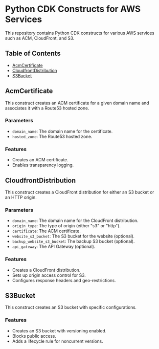 # Python CDK Constructs for AWS Services

This repository contains Python CDK constructs for various AWS services such as ACM, CloudFront, and S3.

## Table of Contents

- [AcmCertificate](#acmcertificate)
- [CloudfrontDistribution](#cloudfrontdistribution)
- [S3Bucket](#s3bucket)

## AcmCertificate

This construct creates an ACM certificate for a given domain name and associates it with a Route53 hosted zone.

### Parameters

- `domain_name`: The domain name for the certificate.
- `hosted_zone`: The Route53 hosted zone.

### Features

- Creates an ACM certificate.
- Enables transparency logging.

## CloudfrontDistribution

This construct creates a CloudFront distribution for either an S3 bucket or an HTTP origin.

### Parameters

- `domain_name`: The domain name for the CloudFront distribution.
- `origin_type`: The type of origin (either "s3" or "http").
- `certificate`: The ACM certificate.
- `website_s3_bucket`: The S3 bucket for the website (optional).
- `backup_website_s3_bucket`: The backup S3 bucket (optional).
- `api_gateway`: The API Gateway (optional).

### Features

- Creates a CloudFront distribution.
- Sets up origin access control for S3.
- Configures response headers and geo-restrictions.

## S3Bucket

This construct creates an S3 bucket with specific configurations.

### Features

- Creates an S3 bucket with versioning enabled.
- Blocks public access.
- Adds a lifecycle rule for noncurrent versions.